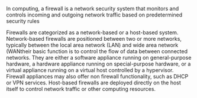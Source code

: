 In computing, a firewall is a network security system that monitors and controls incoming and outgoing network traffic based on predetermined security rules

Firewalls are categorized as a network-based or a host-based system. Network-based firewalls are positioned between two or more networks, typically between the local area network (LAN) and wide area network (WANtheir basic function is to control the flow of data between connected networks. They are either a software appliance running on general-purpose hardware, a hardware appliance running on special-purpose hardware, or a virtual appliance running on a virtual host controlled by a hypervisor. Firewall appliances may also offer non firewall functionality, such as DHCP or VPN services. Host-based firewalls are deployed directly on the host itself to control network traffic or other computing resources.
